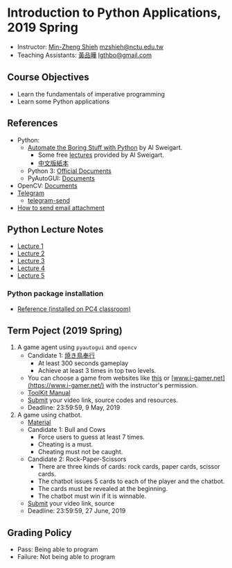 # Introduction to Python Applications, 2019 Spring

+   Instructor: [Min-Zheng Shieh](mailto:mzshieh@nctu.edu.tw) mzshieh@nctu.edu.tw
+   Teaching Assistants: [黃品曄](mailto:lgthbo@gmail.com) lgthbo@gmail.com

## Course Objectives

+   Learn the fundamentals of imperative programming
+   Learn some Python applications

## References

+   Python: 
    + [Automate the Boring Stuff with Python](https://automatetheboringstuff.com/) by Al Sweigart.
        +   Some free [lectures](https://www.youtube.com/playlist?list=PL0-84-yl1fUnRuXGFe_F7qSH1LEnn9LkW) provided by Al Sweigart.
        +   [中文版紙本](https://www.tenlong.com.tw/products/9789864762729)
    +   Python 3: [Official Documents](https://docs.python.org/3/)
    +   PyAutoGUI: [Documents](https://pyautogui.readthedocs.io/en/latest/)
+   OpenCV: [Documents](https://docs.opencv.org/)
+	[Telegram](https://telegram.org/)
    +	[telegram-send](https://pypi.org/project/telegram-send/)
+	[How to send email attachment](https://stackoverflow.com/questions/3362600/how-to-send-email-attachments)

## Python Lecture Notes

+ [Lecture 1](https://hackmd.io/s/rJ6hmNpUN)
+ [Lecture 2](https://hackmd.io/s/ByMfXEPDN)
+ [Lecture 3](https://hackmd.io/s/HJmvTOrcV)
+ [Lecture 4](https://hackmd.io/s/S17MXDc3N)
+ [Lecture 5](https://hackmd.io/@BpUgvpG2TZy_PvDRF1bwvw/B1SFdDye4?type=view)

### Python package installation

+ [Reference (installed on PC4 classroom)](https://hackmd.io/Y-nIHhTrTyW8B42vH14YYw)

## Term Poject (2019 Spring)

1. A game agent using `pyautogui` and `opencv`
	+ Candidate 1: [焼き鳥奉行](http://games.twtop.net/fgameplay.php?id=2424)
		+ At least 300 seconds gameplay
		+ Achieve at least 3 times in top two levels.
	+ You can choose a game from websites like [this](http://games.twtop.net/) or [www.i-gamer.net](https://www.i-gamer.net/) with the instructor's permission.
    + [ToolKit Manual](https://hackmd.io/s/B1LbJaRjm)
    + [Submit](https://forms.gle/uwttX6awhZjH74JY9) your video link, source 
codes and resources.
    + Deadline: 23:59:59, 9 May, 2019
2. A game using chatbot.
	+ [Material](https://hackmd.io/s/HkgaMUc24)
	+ Candidate 1: Bull and Cows
		+ Force users to guess at least 7 times.
		+ Cheating is a must.
		+ Cheating must not be caught.
	+ Candidate 2: Rock-Paper-Scissors
		+ There are three kinds of cards: rock cards, paper cards, scissor cards.
		+ The chatbot issues 5 cards to each of the player and the chatbot.
		+ The cards must be revealed at the beginning.
		+ The chatbot must win if it is winnable.
    + [Submit](https://forms.gle/Amuc499X6PNu1cro9) your video link, source 
	+ Deadline: 23:59:59, 27 June, 2019

## Grading Policy

+   Pass: Being able to program
+   Failure: Not being able to program
